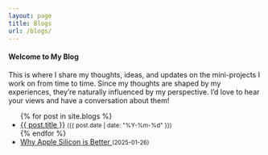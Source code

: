 ```yaml
---
layout: page
title: Blogs
url: /blogs/
---
```


#### Welcome to My Blog

This is where I share my thoughts, ideas, and updates on the mini-projects I work on from time to time. Since my thoughts are shaped by my experiences, they’re naturally influenced by my perspective. I’d love to hear your views and have a conversation about them!

<ul>
  {% for post in site.blogs %}
    <li>
      <a href="{{ post.url }}">{{ post.title }}</a> 
      <small>({{ post.date | date: "%Y-%m-%d" }})</small>
    </li>
  {% endfor %}

  <li>
    <a href="https://medium.com/@myn.create/why-apple-silicon-is-better-7d6628aa0c3e" target="_blank"         rel="noopener noreferrer">
      Why Apple Silicon is Better
    </a> 
    <small>(2025-01-26)</small>
  </li>
</ul>

<!-- This page is about some of my thoughts and ideas. It is greatly influenced by my experiences, the conversations I have with people and a few insightful books. By its very nature, this blog is an expression of opinion, so it is likely to be biased by my world view. Hit me up if you wish to share your thoughts regarding these blog posts.

## Faith and Society
#### 9 Aug '22
We live in a time where we hear about communal and religious violence every day. At the same time the number of people who call themselves atheists and campaign against religion is on the rise. In such a time, I will be making a stand, in defence of religion, not in defence of communal violence, mind you, in favor of the idea of a religion.


It is easy to be mistaken by the increased news of religious conflict that we are moving into a world of global chaos. But this is as a result of improved global communication, not because there are more extremists in the world. If anything, the amount of extremism has shown an overall decline since medieval times. So, we are indeed moving towards more peaceful religions on a broad time scale, although there may be temporary periods of radical behavior. 


I do not need to justify the importance of religion in promoting human values. All of the world's major religions advocate treating others with love and compassion. They are also a source of hope, since they create an illusion of a better future. The concept of "karma" is an essential fiction to prevent the human society from falling into anarchy. All religions also teach us the route to long lived happiness; overcoming ones desires, something that has been justified by modern psychology.


And these positives of religion are accepted by everybody, even atheists. What the atheists argue against is the religious practices and rituals, all the random bullshit that accompanies these values. Do we really need these parts of religion? The answer is yes, we do! Why? Because a majority of humans are either lack the time or the intellectual capability to comprehend these values in the abstract. They need rituals, they need legends and myths, they need statues and religious sites, to be able to justify these values. To be able to understand these high virtues and principles on their own, without someone brainwashing them with religious rituals to imbibe them, is simply too resource consuming. They also need the social aspects of religion, a million other people around them following the same belief system, to be able to reinforce it when their faith in these values is shaken by some negative experience. 


Throughout history, religion has played a bigger role in uniting people than in dividing them. Humans love stories, fiction captures their imagination. The idea of a shared fiction, a religion (or for that matter money, nationalism, communism, capitalism, basically any ism are shared fictions), unites people and makes it easier for them to trust or distrust someone who they have never met. This helps them to form larger societies, and make industrial progress through long distance trade, something that is impossible without trust. 


Sadly for all these feathers that religion has in its hat, it comes with humanity's greatest flaw. The tendency to dominate, to impose oneself on others, with the belief that it is for the better. This missionary behavior has been seen in all of the world's large religions, and is the fuel for conflict. If only people of different faiths would be able to understand that their religions are only a thin veil over the same underlying values, this would lead to huge progress.


It is wrong to claim that religion has only done wrong the world. Its historical achievements and its role in cementing the human society largely outweigh its divisive effect. And if we were to blame religion for the conflict it causes, we should look at our own nations, they were not formed without eons of imperial ambitions and genocidal wars on nationalist ambitions. Rather we should accept religion for its past, the role it has played in shaping today's world. The shared fictions it creates, and the hope it provides to prevent the world from falling into anarchy, is essential for social stability. At the same time, we must make sure that people understand the underlying virtues of their religion, the values it teaches, so that whenever their fictions and rituals clash with someone else's they are able to reason about these virtues and not fight over their narratives. -->
